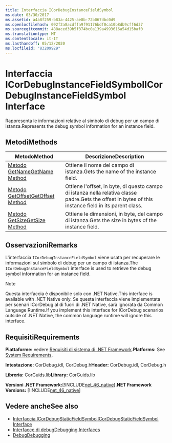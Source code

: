 ```yaml
---
title: Interfaccia ICorDebugInstanceFieldSymbol
ms.date: 03/30/2017
ms.assetid: a4a8f259-b83a-4425-ae8b-72b067dbc0d9
ms.openlocfilehash: 092f2a8acdffa9f91176bdf0ca10b8db9cff6d37
ms.sourcegitcommit: 488aced39b5f374bc0a139a4993616a54d15baf0
ms.translationtype: MT
ms.contentlocale: it-IT
ms.lasthandoff: 05/12/2020
ms.locfileid: "83209929"
---
```

# <a name="icordebuginstancefieldsymbol-interface"></a><span data-ttu-id="afda8-102">Interfaccia ICorDebugInstanceFieldSymbol</span><span class="sxs-lookup"><span data-stu-id="afda8-102">ICorDebugInstanceFieldSymbol Interface</span></span>
<span data-ttu-id="afda8-103">Rappresenta le informazioni relative al simbolo di debug per un campo di istanza.</span><span class="sxs-lookup"><span data-stu-id="afda8-103">Represents the debug symbol information for an instance field.</span></span>  
  
## <a name="methods"></a><span data-ttu-id="afda8-104">Metodi</span><span class="sxs-lookup"><span data-stu-id="afda8-104">Methods</span></span>  
  
|<span data-ttu-id="afda8-105">Metodo</span><span class="sxs-lookup"><span data-stu-id="afda8-105">Method</span></span>|<span data-ttu-id="afda8-106">Descrizione</span><span class="sxs-lookup"><span data-stu-id="afda8-106">Description</span></span>|  
|------------|-----------------|  
|[<span data-ttu-id="afda8-107">Metodo GetName</span><span class="sxs-lookup"><span data-stu-id="afda8-107">GetName Method</span></span>](icordebuginstancefieldsymbol-getname-method.md)|<span data-ttu-id="afda8-108">Ottiene il nome del campo di istanza.</span><span class="sxs-lookup"><span data-stu-id="afda8-108">Gets the name of the instance field.</span></span>|  
|[<span data-ttu-id="afda8-109">Metodo GetOffset</span><span class="sxs-lookup"><span data-stu-id="afda8-109">GetOffset Method</span></span>](icordebuginstancefieldsymbol-getoffset-method.md)|<span data-ttu-id="afda8-110">Ottiene l'offset, in byte, di questo campo di istanza nella relativa classe padre.</span><span class="sxs-lookup"><span data-stu-id="afda8-110">Gets the offset in bytes of this instance field in its parent class.</span></span>|  
|[<span data-ttu-id="afda8-111">Metodo GetSize</span><span class="sxs-lookup"><span data-stu-id="afda8-111">GetSize Method</span></span>](icordebuginstancefieldsymbol-getsize-method.md)|<span data-ttu-id="afda8-112">Ottiene le dimensioni, in byte, del campo di istanza.</span><span class="sxs-lookup"><span data-stu-id="afda8-112">Gets the size in bytes of the instance field.</span></span>|  
  
## <a name="remarks"></a><span data-ttu-id="afda8-113">Osservazioni</span><span class="sxs-lookup"><span data-stu-id="afda8-113">Remarks</span></span>  
 <span data-ttu-id="afda8-114">L'interfaccia `ICorDebugInstanceFieldSymbol` viene usata per recuperare le informazioni sul simbolo di debug per un campo di istanza.</span><span class="sxs-lookup"><span data-stu-id="afda8-114">The `ICorDebugInstanceFieldSymbol` interface is used to retrieve the debug symbol information for an instance field.</span></span>  
  
> [!NOTE]
> <span data-ttu-id="afda8-115">Questa interfaccia è disponibile solo con .NET Native.</span><span class="sxs-lookup"><span data-stu-id="afda8-115">This interface is available with .NET Native only.</span></span> <span data-ttu-id="afda8-116">Se questa interfaccia viene implementata per scenari ICorDebug al di fuori di .NET Native, sarà ignorata da Common Language Runtime.</span><span class="sxs-lookup"><span data-stu-id="afda8-116">If you implement this interface for ICorDebug scenarios outside of .NET Native, the common language runtime will ignore this interface.</span></span>  
  
## <a name="requirements"></a><span data-ttu-id="afda8-117">Requisiti</span><span class="sxs-lookup"><span data-stu-id="afda8-117">Requirements</span></span>  
 <span data-ttu-id="afda8-118">**Piattaforme:** vedere [Requisiti di sistema di .NET Framework](../../get-started/system-requirements.md).</span><span class="sxs-lookup"><span data-stu-id="afda8-118">**Platforms:** See [System Requirements](../../get-started/system-requirements.md).</span></span>  
  
 <span data-ttu-id="afda8-119">**Intestazione:** CorDebug.idl, CorDebug.h</span><span class="sxs-lookup"><span data-stu-id="afda8-119">**Header:** CorDebug.idl, CorDebug.h</span></span>  
  
 <span data-ttu-id="afda8-120">**Libreria:** CorGuids.lib</span><span class="sxs-lookup"><span data-stu-id="afda8-120">**Library:** CorGuids.lib</span></span>  
  
 <span data-ttu-id="afda8-121">**Versioni .NET Framework:**[!INCLUDE[net_46_native](../../../../includes/net-46-native-md.md)]</span><span class="sxs-lookup"><span data-stu-id="afda8-121">**.NET Framework Versions:** [!INCLUDE[net_46_native](../../../../includes/net-46-native-md.md)]</span></span>  
  
## <a name="see-also"></a><span data-ttu-id="afda8-122">Vedere anche</span><span class="sxs-lookup"><span data-stu-id="afda8-122">See also</span></span>

- [<span data-ttu-id="afda8-123">Interfaccia ICorDebugStaticFieldSymbol</span><span class="sxs-lookup"><span data-stu-id="afda8-123">ICorDebugStaticFieldSymbol Interface</span></span>](icordebugstaticfieldsymbol-interface.md)
- [<span data-ttu-id="afda8-124">Interfacce di debug</span><span class="sxs-lookup"><span data-stu-id="afda8-124">Debugging Interfaces</span></span>](debugging-interfaces.md)
- [<span data-ttu-id="afda8-125">Debug</span><span class="sxs-lookup"><span data-stu-id="afda8-125">Debugging</span></span>](index.md)
